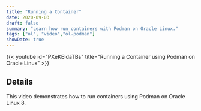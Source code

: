 ```yaml
---
title: "Running a Container"
date: 2020-09-03
draft: false
summary: "Learn how run containers with Podman on Oracle Linux."
tags: ["ol", "video","ol-podman"]
showDate: true
---
```


{{< youtube id="PXeKEIdaTBs" title="Running a Container using Podman on Oracle Linux" >}}

## Details

This video demonstrates how to run containers using Podman on Oracle Linux 8.
